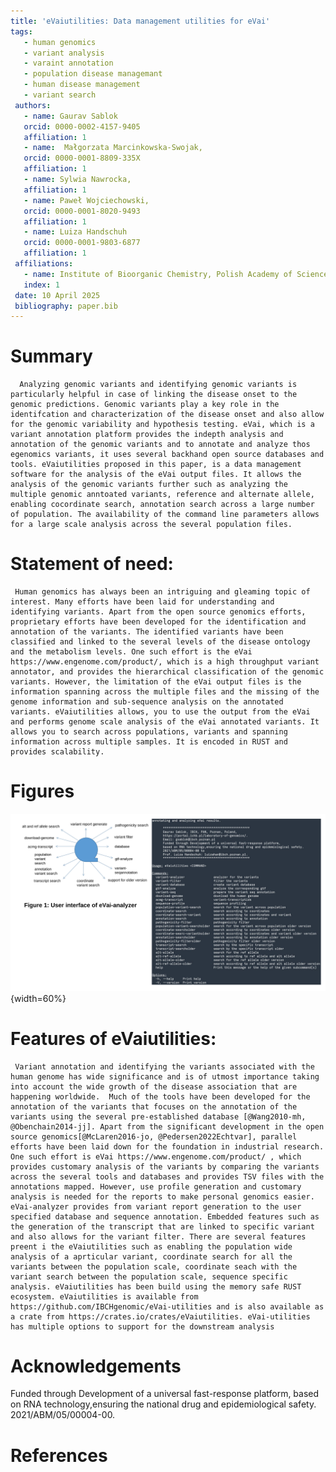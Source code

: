 ```yaml
---
title: 'eVaiutilities: Data management utilities for eVai'
tags:
   - human genomics
   - variant analysis
   - varaint annotation
   - population disease managemant
   - human disease management
   - variant search
 authors:
   - name: Gaurav Sablok
   orcid: 0000-0002-4157-9405
   affiliation: 1
   - name:  Małgorzata Marcinkowska-Swojak,
   orcid: 0000-0001-8809-335X
   affiliation: 1
   - name: Sylwia Nawrocka,
   affiliation: 1
   - name: Paweł Wojciechowski,
   orcid: 0000-0001-8020-9493 
   affiliation: 1
   - name: Luiza Handschuh 
   orcid: 0000-0001-9803-6877
   affiliation: 1
 affiliations:
   - name: Institute of Bioorganic Chemistry, Polish Academy of Sciences,  Noskowskiego 12/14, 61-704, Poznan, Poland
   index: 1
 date: 10 April 2025
 bibliography: paper.bib
---
```

# Summary
      Analyzing genomic variants and identifying genomic variants is particularly helpful in case of linking the disease onset to the genomic predictions. Genomic variants play a key role in the identifcation and characterization of the disease onset and also allow for the genomic variability and hypothesis testing. eVai, which is a variant annotation platform provides the indepth analysis and annotation of the genomic variants and to annotate and analyze thos egenomics variants, it uses several backhand open source databases and tools. eVaiutilities proposed in this paper, is a data management software for the analysis of the eVai output files. It allows the analysis of the genomic variants further such as analyzing the multiple genomic anntoated variants, reference and alternate allele, enabling cocordinate search, annotation search across a large number of population. The availability of the command line parameters allows for a large scale analysis across the several population files. 


# Statement of need:
     Human genomics has always been an intriguing and gleaming topic of interest. Many efforts have been laid for understanding and identifying variants. Apart from the open source genomics efforts, proprietary efforts have been developed for the identification and annotation of the variants. The identified variants have been classified and linked to the several levels of the disease ontology and the metabolism levels. One such effort is the eVai https://www.engenome.com/product/, which is a high throughput variant annotator, and provides the hierarchical classification of the genomic variants. However, the limitation of the eVai output files is the information spanning across the multiple files and the missing of the genome information and sub-sequence analysis on the annotated variants. eVaiutilities allows, you to use the output from the eVai and performs genome scale analysis of the eVai annotated variants. It allows you to search across populations, variants and spanning information across multiple samples. It is encoded in RUST and provides scalability. 

# Figures

![Interface of evaiUtilities.\label{fig: eVaiutilities}](eVaiutilities.png) {width=60%}

# Features of eVaiutilities: 
     Variant annotation and identifying the variants associated with the human genome has wide significance and is of utmost importance taking into account the wide growth of the disease association that are happening worldwide.  Much of the tools have been developed for the annotation of the variants that focuses on the annotation of the variants using the several pre-established database [@Wang2010-mh, @Obenchain2014-jj]. Apart from the significant development in the open source genomics[@McLaren2016-jo, @Pedersen2022Echtvar], parallel efforts have been laid down for the foundation in industrial research. One such effort is eVai https://www.engenome.com/product/ , which provides customary analysis of the variants by comparing the variants across the several tools and databases and provides TSV files with the annotations mapped. However, use profile generation and customary analysis is needed for the reports to make personal genomics easier. eVai-analyzer provides from variant report generation to the user specified database and sequence annotation. Embedded features such as the generation of the transcript that are linked to specific variant and also allows for the variant filter. There are several features preent i the eVaiutilities such as enabling the population wide analysis of a aprticular variant, coordinate search for all the variants between the population scale, coordinate seach with the variant search between the population scale, sequence specific analysis. eVaiutilities has been build using the memory safe RUST ecosystem. eVaiutilities is available from https://github.com/IBCHgenomic/eVai-utilities and is also available as a crate from https://crates.io/crates/eVaiutilities. eVai-utilities has multiple options to support for the downstream analysis

 # Acknowledgements

 Funded through Development of a universal fast-response platform, based on RNA technology,ensuring the national drug and epidemiological safety. 2021/ABM/05/00004-00. 

 # References
